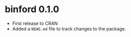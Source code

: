 # binford 0.1.0

* First release to CRAN
* Added a `NEWS.md` file to track changes to the package.



